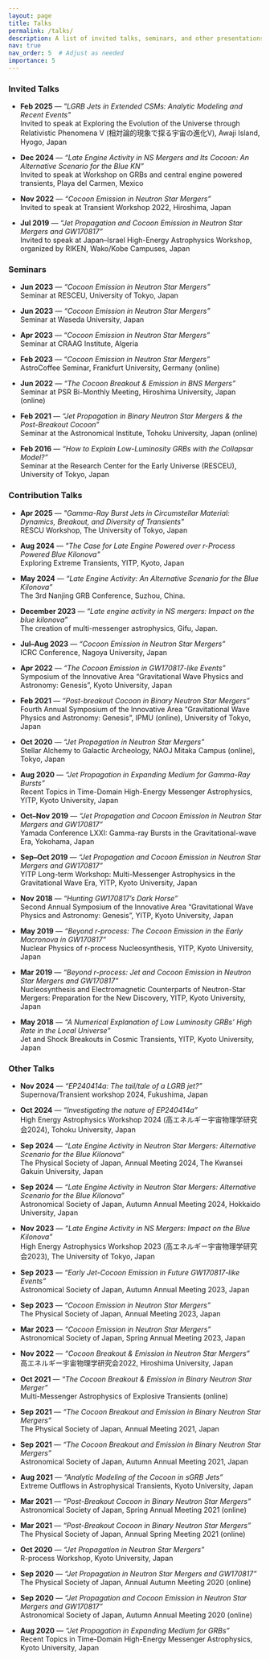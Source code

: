 ```yaml
---
layout: page
title: Talks
permalink: /talks/
description: A list of invited talks, seminars, and other presentations.
nav: true
nav_order: 5  # Adjust as needed
importance: 5
---
```


### Invited Talks

- **Feb 2025** — *"LGRB Jets in Extended CSMs: Analytic Modeling and Recent Events"*  
  Invited to speak at Exploring the Evolution of the Universe through Relativistic Phenomena V (相対論的現象で探る宇宙の進化Ⅴ), Awaji Island, Hyogo, Japan

- **Dec 2024** — *“Late Engine Activity in NS Mergers and Its Cocoon: An Alternative Scenario for the Blue KN”*  
  Invited to speak at Workshop on GRBs and central engine powered transients, Playa del Carmen, Mexico

- **Nov 2022** — *“Cocoon Emission in Neutron Star Mergers”*  
  Invited to speak at Transient Workshop 2022, Hiroshima, Japan

- **Jul 2019** — *“Jet Propagation and Cocoon Emission in Neutron Star Mergers and GW170817”*  
  Invited to speak at Japan–Israel High-Energy Astrophysics Workshop, organized by RIKEN, Wako/Kobe Campuses, Japan

### Seminars

- **Jun 2023** — *“Cocoon Emission in Neutron Star Mergers”*  
  Seminar at RESCEU, University of Tokyo, Japan

- **Jun 2023** — *“Cocoon Emission in Neutron Star Mergers”*  
  Seminar at Waseda University, Japan

- **Apr 2023** — *“Cocoon Emission in Neutron Star Mergers”*  
  Seminar at CRAAG Institute, Algeria

- **Feb 2023** — *“Cocoon Emission in Neutron Star Mergers”*  
  AstroCoffee Seminar, Frankfurt University, Germany (online)

- **Jun 2022** — *“The Cocoon Breakout & Emission in BNS Mergers”*  
  Seminar at PSR Bi-Monthly Meeting, Hiroshima University, Japan (online)

- **Feb 2021** — *“Jet Propagation in Binary Neutron Star Mergers & the Post-Breakout Cocoon”*  
  Seminar at the Astronomical Institute, Tohoku University, Japan (online)

- **Feb 2016** — *“How to Explain Low-Luminosity GRBs with the Collapsar Model?”*  
  Seminar at the Research Center for the Early Universe (RESCEU), University of Tokyo, Japan

### Contribution Talks

- **Apr 2025** — *"Gamma-Ray Burst Jets in Circumstellar Material: Dynamics, Breakout, and Diversity of Transients"*  
  RESCU Workshop, The University of Tokyo, Japan

- **Aug 2024** — *"The Case for Late Engine Powered over r-Process Powered Blue Kilonova"*  
  Exploring Extreme Transients, YITP, Kyoto, Japan

- **May 2024** — *“Late Engine Activity:  An Alternative Scenario for the Blue Kilonova”*  
  The 3rd Nanjing GRB Conference, Suzhou, China.

- **December 2023** — *“Late engine activity in NS mergers: Impact on the blue kilonova”*  
  The creation of multi-messenger astrophysics, Gifu, Japan.

- **Jul–Aug 2023** — *“Cocoon Emission in Neutron Star Mergers”*  
  ICRC Conference, Nagoya University, Japan

- **Apr 2022** — *“The Cocoon Emission in GW170817-like Events”*  
  Symposium of the Innovative Area “Gravitational Wave Physics and Astronomy: Genesis”, Kyoto University, Japan

- **Feb 2021** — *“Post-breakout Cocoon in Binary Neutron Star Mergers”*  
  Fourth Annual Symposium of the Innovative Area “Gravitational Wave Physics and Astronomy: Genesis”, IPMU (online), University of Tokyo, Japan

- **Oct 2020** — *“Jet Propagation in Neutron Star Mergers”*  
  Stellar Alchemy to Galactic Archeology, NAOJ Mitaka Campus (online), Tokyo, Japan
  
- **Aug 2020** — *“Jet Propagation in Expanding Medium for Gamma-Ray Bursts”*  
  Recent Topics in Time-Domain High-Energy Messenger Astrophysics, YITP, Kyoto University, Japan

- **Oct–Nov 2019** — *“Jet Propagation and Cocoon Emission in Neutron Star Mergers and GW170817”*  
  Yamada Conference LXXI: Gamma-ray Bursts in the Gravitational-wave Era, Yokohama, Japan

- **Sep–Oct 2019** — *“Jet Propagation and Cocoon Emission in Neutron Star Mergers and GW170817”*  
  YITP Long-term Workshop: Multi-Messenger Astrophysics in the Gravitational Wave Era, YITP, Kyoto University, Japan

- **Nov 2018** — *“Hunting GW170817’s Dark Horse”*  
  Second Annual Symposium of the Innovative Area “Gravitational Wave Physics and Astronomy: Genesis”, YITP, Kyoto University, Japan

- **May 2019** — *“Beyond r-process: The Cocoon Emission in the Early Macronova in GW170817”*  
  Nuclear Physics of r-process Nucleosynthesis, YITP, Kyoto University, Japan

- **Mar 2019** — *“Beyond r-process: Jet and Cocoon Emission in Neutron Star Mergers and GW170817”*  
  Nucleosynthesis and Electromagnetic Counterparts of Neutron-Star Mergers: Preparation for the New Discovery, YITP, Kyoto University, Japan

- **May 2018** — *“A Numerical Explanation of Low Luminosity GRBs’ High Rate in the Local Universe”*  
  Jet and Shock Breakouts in Cosmic Transients, YITP, Kyoto University, Japan

### Other Talks

- **Nov 2024** — *“EP240414a: The tail/tale of a LGRB jet?”*  
  Supernova/Transient workshop 2024, Fukushima, Japan

- **Oct 2024** — *“Investigating the nature of EP240414a”*  
  High Energy Astrophysics Workshop 2024 (高エネルギー宇宙物理学研究会2024), Tohoku University, Japan

- **Sep 2024** — *“Late Engine Activity in Neutron Star Mergers: Alternative Scenario for the Blue Kilonova”*  
  The Physical Society of Japan, Annual Meeting 2024, The Kwansei Gakuin University, Japan

- **Sep 2024** — *“Late Engine Activity in Neutron Star Mergers: Alternative Scenario for the Blue Kilonova”*  
  Astronomical Society of Japan, Autumn Annual Meeting 2024, Hokkaido University, Japan

- **Nov 2023** — *“Late Engine Activity in NS Mergers: Impact on the Blue Kilonova”*  
  High Energy Astrophysics Workshop 2023 (高エネルギー宇宙物理学研究会2023), The University of Tokyo, Japan

- **Sep 2023** — *“Early Jet-Cocoon Emission in Future GW170817-like Events”*  
  Astronomical Society of Japan, Autumn Annual Meeting 2023, Japan

- **Sep 2023** — *“Cocoon Emission in Neutron Star Mergers”*  
  The Physical Society of Japan, Annual Meeting 2023, Japan

- **Mar 2023** — *“Cocoon Emission in Neutron Star Mergers”*  
  Astronomical Society of Japan, Spring Annual Meeting 2023, Japan

- **Nov 2022** — *“Cocoon Breakout & Emission in Neutron Star Mergers”*  
  高エネルギー宇宙物理学研究会2022, Hiroshima University, Japan

- **Oct 2021** — *“The Cocoon Breakout & Emission in Binary Neutron Star Merger”*  
  Multi-Messenger Astrophysics of Explosive Transients (online)

- **Sep 2021** — *“The Cocoon Breakout and Emission in Binary Neutron Star Mergers”*  
  The Physical Society of Japan, Annual Meeting 2021, Japan

- **Sep 2021** — *“The Cocoon Breakout and Emission in Binary Neutron Star Mergers”*  
  Astronomical Society of Japan, Autumn Annual Meeting 2021, Japan

- **Aug 2021** — *“Analytic Modeling of the Cocoon in sGRB Jets”*  
  Extreme Outflows in Astrophysical Transients, Kyoto University, Japan

- **Mar 2021** — *“Post-Breakout Cocoon in Binary Neutron Star Mergers”*  
  Astronomical Society of Japan, Spring Annual Meeting 2021 (online)

- **Mar 2021** — *“Post-Breakout Cocoon in Binary Neutron Star Mergers”*  
  The Physical Society of Japan, Annual Spring Meeting 2021 (online)

- **Oct 2020** — *“Jet Propagation in Neutron Star Mergers”*  
  R-process Workshop, Kyoto University, Japan

- **Sep 2020** — *“Jet Propagation in Neutron Star Mergers and GW170817”*  
  The Physical Society of Japan, Annual Autumn Meeting 2020 (online)

- **Sep 2020** — *“Jet Propagation and Cocoon Emission in Neutron Star Mergers and GW170817”*  
  Astronomical Society of Japan, Autumn Annual Meeting 2020 (online)

- **Aug 2020** — *“Jet Propagation in Expanding Medium for GRBs”*  
  Recent Topics in Time-Domain High-Energy Messenger Astrophysics, Kyoto University, Japan
